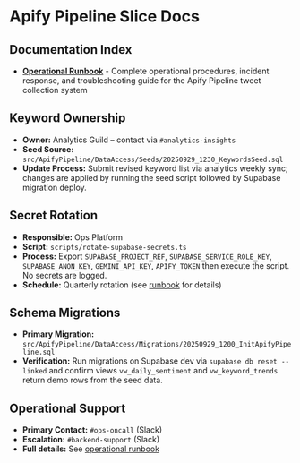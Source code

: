 # Apify Pipeline Slice Docs

## Documentation Index

- **[Operational Runbook](ApifyPipeline-start-apify-run-runbook.md)** - Complete operational procedures, incident response, and troubleshooting guide for the Apify Pipeline tweet collection system

## Keyword Ownership
- **Owner:** Analytics Guild – contact via `#analytics-insights`
- **Seed Source:** `src/ApifyPipeline/DataAccess/Seeds/20250929_1230_KeywordsSeed.sql`
- **Update Process:** Submit revised keyword list via analytics weekly sync; changes are applied by running the seed script followed by Supabase migration deploy.

## Secret Rotation
- **Responsible:** Ops Platform
- **Script:** `scripts/rotate-supabase-secrets.ts`
- **Process:** Export `SUPABASE_PROJECT_REF`, `SUPABASE_SERVICE_ROLE_KEY`, `SUPABASE_ANON_KEY`, `GEMINI_API_KEY`, `APIFY_TOKEN` then execute the script. No secrets are logged.
- **Schedule:** Quarterly rotation (see [runbook](ApifyPipeline-start-apify-run-runbook.md#secret-rotation-schedule) for details)

## Schema Migrations
- **Primary Migration:** `src/ApifyPipeline/DataAccess/Migrations/20250929_1200_InitApifyPipeline.sql`
- **Verification:** Run migrations on Supabase dev via `supabase db reset --linked` and confirm views `vw_daily_sentiment` and `vw_keyword_trends` return demo rows from the seed data.

## Operational Support
- **Primary Contact:** `#ops-oncall` (Slack)
- **Escalation:** `#backend-support` (Slack)
- **Full details:** See [operational runbook](ApifyPipeline-start-apify-run-runbook.md)
